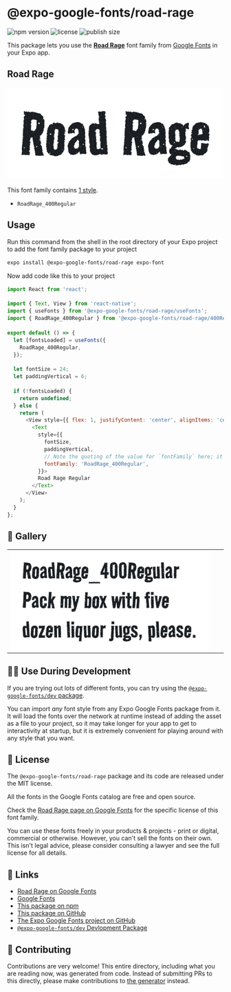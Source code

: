 # @expo-google-fonts/road-rage

![npm version](https://flat.badgen.net/npm/v/@expo-google-fonts/road-rage)
![license](https://flat.badgen.net/github/license/expo/google-fonts)
![publish size](https://flat.badgen.net/packagephobia/install/@expo-google-fonts/road-rage)

This package lets you use the [**Road Rage**](https://fonts.google.com/specimen/Road+Rage) font family from [Google Fonts](https://fonts.google.com/) in your Expo app.

## Road Rage

![Road Rage](./font-family.png)

This font family contains [1 style](#-gallery).

- `RoadRage_400Regular`

## Usage

Run this command from the shell in the root directory of your Expo project to add the font family package to your project
```sh
expo install @expo-google-fonts/road-rage expo-font
```

Now add code like this to your project
```js
import React from 'react';

import { Text, View } from 'react-native';
import { useFonts } from '@expo-google-fonts/road-rage/useFonts';
import { RoadRage_400Regular } from '@expo-google-fonts/road-rage/400Regular';

export default () => {
  let [fontsLoaded] = useFonts({
    RoadRage_400Regular,
  });

  let fontSize = 24;
  let paddingVertical = 6;

  if (!fontsLoaded) {
    return undefined;
  } else {
    return (
      <View style={{ flex: 1, justifyContent: 'center', alignItems: 'center' }}>
        <Text
          style={{
            fontSize,
            paddingVertical,
            // Note the quoting of the value for `fontFamily` here; it expects a string!
            fontFamily: 'RoadRage_400Regular',
          }}>
          Road Rage Regular
        </Text>
      </View>
    );
  }
};

```

## 🔡 Gallery


||||
|-|-|-|
|![RoadRage_400Regular](./RoadRage_400Regular.ttf.png)||||


## 👩‍💻 Use During Development

If you are trying out lots of different fonts, you can try using the [`@expo-google-fonts/dev` package](https://github.com/expo/google-fonts/tree/master/font-packages/dev#readme).

You can import *any* font style from any Expo Google Fonts package from it. It will load the fonts
over the network at runtime instead of adding the asset as a file to your project, so it may take longer
for your app to get to interactivity at startup, but it is extremely convenient
for playing around with any style that you want.

## 📖 License

The `@expo-google-fonts/road-rage` package and its code are released under the MIT license.

All the fonts in the Google Fonts catalog are free and open source.

Check the [Road Rage page on Google Fonts](https://fonts.google.com/specimen/Road+Rage) for the specific license of this font family.

You can use these fonts freely in your products & projects - print or digital, commercial or otherwise. However, you can't sell the fonts on their own. This isn't legal advice, please consider consulting a lawyer and see the full license for all details.

## 🔗 Links

- [Road Rage on Google Fonts](https://fonts.google.com/specimen/Road+Rage)
- [Google Fonts](https://fonts.google.com/)
- [This package on npm](https://www.npmjs.com/package/@expo-google-fonts/road-rage)
- [This package on GitHub](https://github.com/expo/google-fonts/tree/master/font-packages/road-rage)
- [The Expo Google Fonts project on GitHub](https://github.com/expo/google-fonts)
- [`@expo-google-fonts/dev` Devlopment Package](https://github.com/expo/google-fonts/tree/master/font-packages/dev)

## 🤝 Contributing

Contributions are very welcome! This entire directory, including what you are reading now, was generated from code. Instead of submitting PRs to this directly, please make contributions to [the generator](https://github.com/expo/google-fonts/tree/master/packages/generator) instead.
